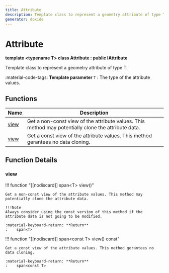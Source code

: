 ```yaml
---
title: Attribute
description: Template class to represent a geometry attribute of type T.
generator: doxide
---
```



# Attribute

**template &lt;typename T&gt; class Attribute : public IAttribute**



Template class to represent a geometry attribute of type T.

:material-code-tags: **Template parameter** `T`
:    The type of the attribute values.
    


## Functions

| Name | Description |
| ---- | ----------- |
| [view](#view) | Get a non-const view of the attribute values. This method may potentially clone the attribute data. |
| [view](#view) | Get a const view of the attribute values. This method gerantees no data cloning. |

## Function Details

### view<a name="view"></a>
!!! function "[[nodiscard]] span&lt;T&gt;       view()"

    
    
    Get a non-const view of the attribute values. This method may potentially clone the attribute data.
    
    !!!Note
    Always consider using the const version of this method if the attribute data is not going to be modified.
    
    :material-keyboard-return: **Return**
    :    span<T>
    
    

!!! function "[[nodiscard]] span&lt;const T&gt; view() const"

    
    
    Get a const view of the attribute values. This method gerantees no data cloning.
    
    :material-keyboard-return: **Return**
    :    span<const T>
    
    

